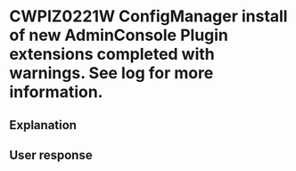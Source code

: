 # CWPIZ0221W ConfigManager install of new AdminConsole Plugin extensions completed with warnings. See log for more information.

## Explanation

## User response